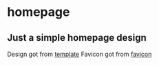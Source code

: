 # homepage

## Just a simple homepage design

Design got from [template](https://html5up.net)
Favicon got from [favicon](https://favicon.io/)
